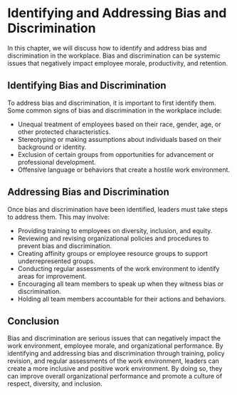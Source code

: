 # Identifying and Addressing Bias and Discrimination

In this chapter, we will discuss how to identify and address bias and discrimination in the workplace. Bias and discrimination can be systemic issues that negatively impact employee morale, productivity, and retention.

Identifying Bias and Discrimination
-----------------------------------

To address bias and discrimination, it is important to first identify them. Some common signs of bias and discrimination in the workplace include:

* Unequal treatment of employees based on their race, gender, age, or other protected characteristics.
* Stereotyping or making assumptions about individuals based on their background or identity.
* Exclusion of certain groups from opportunities for advancement or professional development.
* Offensive language or behaviors that create a hostile work environment.

Addressing Bias and Discrimination
----------------------------------

Once bias and discrimination have been identified, leaders must take steps to address them. This may involve:

* Providing training to employees on diversity, inclusion, and equity.
* Reviewing and revising organizational policies and procedures to prevent bias and discrimination.
* Creating affinity groups or employee resource groups to support underrepresented groups.
* Conducting regular assessments of the work environment to identify areas for improvement.
* Encouraging all team members to speak up when they witness bias or discrimination.
* Holding all team members accountable for their actions and behaviors.

Conclusion
----------

Bias and discrimination are serious issues that can negatively impact the work environment, employee morale, and organizational performance. By identifying and addressing bias and discrimination through training, policy revision, and regular assessments of the work environment, leaders can create a more inclusive and positive work environment. By doing so, they can improve overall organizational performance and promote a culture of respect, diversity, and inclusion.

